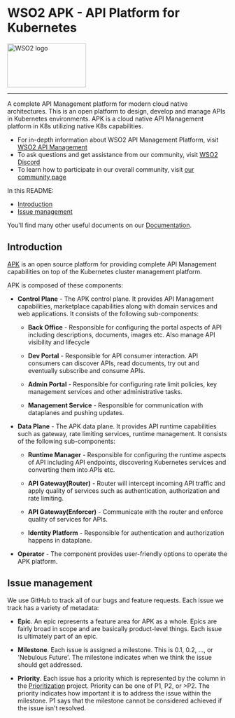 # WSO2 APK - API Platform for Kubernetes


<a href="https://wso2.com/">
   <img src="https://raw.githubusercontent.com/wso2/apk/main/logo/wso2-logo.png"
        alt="WSO2 logo" title="WSO2" height="100" width="180" />
</a>

---
A complete API Management platform for modern cloud native architectures. This is an open platform to design, develop and manage APIs in Kubernetes environments. APK is a cloud native API Management platform in K8s utilizing native K8s capabilities.


- For in-depth information about WSO2 API Management Platform, visit [WSO2 API Management](https://wso2.com/api-manager/)
- To ask questions and get assistance from our community, visit [WSO2 Discord](https://discord.com/invite/Xa5VubmThw?utm_source=wso2-dev&utm_medium=link&utm_campaign=wso2-dev_link_from-dev-homepage_221002)
- To learn how to participate in our overall community, visit [our community page](https://wso2.com/community/)

In this README:

- [Introduction](#introduction)
- [Issue management](#issue-management)

You'll find many other useful documents on our [Documentation](https://wso2.com/documentation/).

## Introduction

[APK](https://github.com/wso2/apk) is an open source platform for providing complete API Management capabilities on top of the Kubernetes cluster management platform.

APK is composed of these components:

- **Control Plane** - The APK control plane. It provides API Management capabilities, marketplace capabilities along with domain services and web applications. It consists of the following sub-components:

   - **Back Office** - Responsible for configuring the portal aspects of API including descriptions, documents, images etc. Also manage API visibility and lifecycle

   - **Dev Portal** - Responsible for API consumer interaction. API consumers can discover APIs, read documents, try out and eventually subscribe and consume APIs.

   - **Admin Portal** - Responsible for configuring rate limit policies, key management services and other administrative tasks.

   - **Management Service** - Responsible for communication with dataplanes and pushing updates.

- **Data Plane** - The APK data plane. It provides API runtime capabilities such as gateway, rate limiting services, runtime management. It consists of the following sub-components:

   - **Runtime Manager** - Responsible for configuring the runtime aspects of API including API endpoints, discovering Kubernetes services and converting them into APIs etc.

   - **API Gateway(Router)** - Router will intercept incoming API traffic and apply quality of services such as authentication, authorization and rate limiting.

   - **API Gateway(Enforcer)** - Communicate with the router and enforce quality of services for APIs.

   - **Identity Platform** - Responsible for authentication and authorization happens in dataplane.

- **Operator** - The component provides user-friendly options to operate the APK platform.



## Issue management

We use GitHub to track all of our bugs and feature requests. Each issue we track has a variety of metadata:

- **Epic**. An epic represents a feature area for APK as a whole. Epics are fairly broad in scope and are basically product-level things.
Each issue is ultimately part of an epic.

- **Milestone**. Each issue is assigned a milestone. This is 0.1, 0.2, ..., or 'Nebulous Future'. The milestone indicates when we think the issue should get addressed.

- **Priority**. Each issue has a priority which is represented by the column in the [Prioritization]() project. Priority can be one of P1, P2, or >P2. The priority indicates how important it is to address the issue within the milestone. P1 says that the
milestone cannot be considered achieved if the issue isn't resolved.

